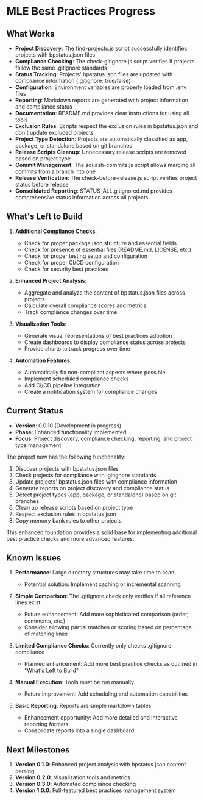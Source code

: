 # MLE Best Practices Progress

## What Works
- **Project Discovery**: The find-projects.js script successfully identifies projects with bpstatus.json files
- **Compliance Checking**: The check-gitignore.js script verifies if projects follow the same .gitignore standards
- **Status Tracking**: Projects' bpstatus.json files are updated with compliance information (.gitignore: true/false)
- **Configuration**: Environment variables are properly loaded from .env files
- **Reporting**: Markdown reports are generated with project information and compliance status
- **Documentation**: README.md provides clear instructions for using all tools
- **Exclusion Rules**: Scripts respect the exclusion rules in bpstatus.json and don't update excluded projects
- **Project Type Detection**: Projects are automatically classified as app, package, or standalone based on git branches
- **Release Scripts Cleanup**: Unnecessary release scripts are removed based on project type
- **Commit Management**: The squash-commits.js script allows merging all commits from a branch into one
- **Release Verification**: The check-before-release.js script verifies project status before release
- **Consolidated Reporting**: STATUS_ALL.gitignored.md provides comprehensive status information across all projects

## What's Left to Build
1. **Additional Compliance Checks**:
   - Check for proper package.json structure and essential fields
   - Check for presence of essential files (README.md, LICENSE, etc.)
   - Check for proper testing setup and configuration
   - Check for proper CI/CD configuration
   - Check for security best practices

2. **Enhanced Project Analysis**:
   - Aggregate and analyze the content of bpstatus.json files across projects
   - Calculate overall compliance scores and metrics
   - Track compliance changes over time

3. **Visualization Tools**:
   - Generate visual representations of best practices adoption
   - Create dashboards to display compliance status across projects
   - Provide charts to track progress over time

4. **Automation Features**:
   - Automatically fix non-compliant aspects where possible
   - Implement scheduled compliance checks
   - Add CI/CD pipeline integration
   - Create a notification system for compliance changes

## Current Status
- **Version**: 0.0.10 (Development in progress)
- **Phase**: Enhanced functionality implemented
- **Focus**: Project discovery, compliance checking, reporting, and project type management

The project now has the following functionality:
1. Discover projects with bpstatus.json files
2. Check projects for compliance with .gitignore standards
3. Update projects' bpstatus.json files with compliance information
4. Generate reports on project discovery and compliance status
5. Detect project types (app, package, or standalone) based on git branches
6. Clean up release scripts based on project type
7. Respect exclusion rules in bpstatus.json
8. Copy memory bank rules to other projects

This enhanced foundation provides a solid base for implementing additional best practice checks and more advanced features.

## Known Issues
1. **Performance**: Large directory structures may take time to scan
   - Potential solution: Implement caching or incremental scanning

2. **Simple Comparison**: The .gitignore check only verifies if all reference lines exist
   - Future enhancement: Add more sophisticated comparison (order, comments, etc.)
   - Consider allowing partial matches or scoring based on percentage of matching lines

3. **Limited Compliance Checks**: Currently only checks .gitignore compliance
   - Planned enhancement: Add more best practice checks as outlined in "What's Left to Build"

4. **Manual Execution**: Tools must be run manually
   - Future improvement: Add scheduling and automation capabilities

5. **Basic Reporting**: Reports are simple markdown tables
   - Enhancement opportunity: Add more detailed and interactive reporting formats
   - Consolidate reports into a single dashboard

## Next Milestones
1. **Version 0.1.0**: Enhanced project analysis with bpstatus.json content parsing
2. **Version 0.2.0**: Visualization tools and metrics
3. **Version 0.3.0**: Automated compliance checking
4. **Version 1.0.0**: Full-featured best practices management system
